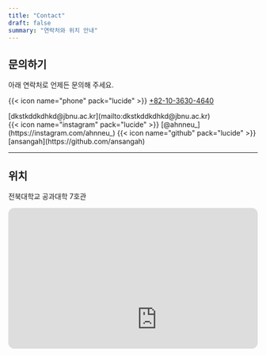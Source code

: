 ```yaml
---
title: "Contact"
draft: false
summary: "연락처와 위치 안내"
---
```


## 문의하기

아래 연락처로 언제든 문의해 주세요.

{{< icon name="phone" pack="lucide" >}} [ +82-10-3630-4640 ](tel:+821036304640)  
<div class="icon-mail">[dkstkddkdhkd@jbnu.ac.kr](mailto:dkstkddkdhkd@jbnu.ac.kr)</div>  
{{< icon name="instagram" pack="lucide" >}} [@ahnneu_](https://instagram.com/ahnneu_)  
{{< icon name="github" pack="lucide" >}} [ansangah](https://github.com/ansangah)

---

## 위치

전북대학교 공과대학 7호관

<div style="position:relative;padding-bottom:56.25%;height:0;overflow:hidden;border-radius:12px;">
  <iframe src="https://www.google.com/maps/embed?pb=!1m18!1m12!1m3!1d3234.1213201548776!2d127.13446309999999!3d35.8460286!2m3!1f0!2f0!3f0!3m2!1i1024!2i768!4f13.1!3m3!1m2!1s0x35702330dc920b9d%3A0x1d0d425396006646!2z7KCE67aB64yA7ZWZ6rWQIOqzteqzvOuMgO2VmSA37Zi46rSA!5e0!3m2!1sko!2skr!4v1760079980030!5m2!1sko!2skr" width="600" height="450" style="border:0;" allowfullscreen="" loading="lazy" referrerpolicy="no-referrer-when-downgrade"></iframe>
</div>

